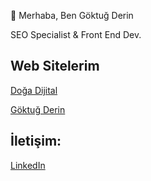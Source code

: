  👋 Merhaba, Ben Göktuğ Derin

 SEO Specialist & Front End Dev. 
 
<h2> Web Sitelerim </h2>
<a href="https://www.dogadijital.com/">Doğa Dijital</a>

<a href="https://www.goktugderin.com/">Göktuğ Derin</a> 

<h2> İletişim: </h2>
<a href="https://www.linkedin.com/in/goktugderin/">LinkedIn</a> 
